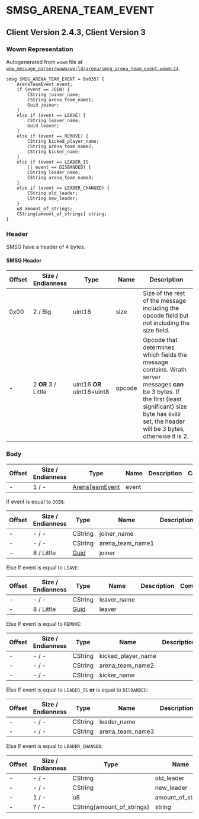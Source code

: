 # SMSG_ARENA_TEAM_EVENT

## Client Version 2.4.3, Client Version 3

### Wowm Representation

Autogenerated from `wowm` file at [`wow_message_parser/wowm/world/arena/smsg_arena_team_event.wowm:24`](https://github.com/gtker/wow_messages/tree/main/wow_message_parser/wowm/world/arena/smsg_arena_team_event.wowm#L24).
```rust,ignore
smsg SMSG_ARENA_TEAM_EVENT = 0x0357 {
    ArenaTeamEvent event;
    if (event == JOIN) {
        CString joiner_name;
        CString arena_team_name1;
        Guid joiner;
    }
    else if (event == LEAVE) {
        CString leaver_name;
        Guid leaver;
    }
    else if (event == REMOVE) {
        CString kicked_player_name;
        CString arena_team_name2;
        CString kicker_name;
    }
    else if (event == LEADER_IS
        || event == DISBANDED) {
        CString leader_name;
        CString arena_team_name3;
    }
    else if (event == LEADER_CHANGED) {
        CString old_leader;
        CString new_leader;
    }
    u8 amount_of_strings;
    CString[amount_of_strings] string;
}
```
### Header

SMSG have a header of 4 bytes.

#### SMSG Header

| Offset | Size / Endianness | Type   | Name   | Description |
| ------ | ----------------- | ------ | ------ | ----------- |
| 0x00   | 2 / Big           | uint16 | size   | Size of the rest of the message including the opcode field but not including the size field.|
| -      | 2 **OR** 3 / Little| uint16 **OR** uint16+uint8 | opcode | Opcode that determines which fields the message contains. Wrath server messages **can** be 3 bytes. If the first (least significant) size byte has `0x80` set, the header will be 3 bytes, otherwise it is 2. |

### Body

| Offset | Size / Endianness | Type | Name | Description | Comment |
| ------ | ----------------- | ---- | ---- | ----------- | ------- |
| - | 1 / - | [ArenaTeamEvent](arenateamevent.md) | event |  |  |

If event is equal to `JOIN`:

| Offset | Size / Endianness | Type | Name | Description | Comment |
| ------ | ----------------- | ---- | ---- | ----------- | ------- |
| - | - / - | CString | joiner_name |  |  |
| - | - / - | CString | arena_team_name1 |  |  |
| - | 8 / Little | [Guid](../types/packed-guid.md) | joiner |  |  |

Else If event is equal to `LEAVE`:

| Offset | Size / Endianness | Type | Name | Description | Comment |
| ------ | ----------------- | ---- | ---- | ----------- | ------- |
| - | - / - | CString | leaver_name |  |  |
| - | 8 / Little | [Guid](../types/packed-guid.md) | leaver |  |  |

Else If event is equal to `REMOVE`:

| Offset | Size / Endianness | Type | Name | Description | Comment |
| ------ | ----------------- | ---- | ---- | ----------- | ------- |
| - | - / - | CString | kicked_player_name |  |  |
| - | - / - | CString | arena_team_name2 |  |  |
| - | - / - | CString | kicker_name |  |  |

Else If event is equal to `LEADER_IS` **or** 
is equal to `DISBANDED`:

| Offset | Size / Endianness | Type | Name | Description | Comment |
| ------ | ----------------- | ---- | ---- | ----------- | ------- |
| - | - / - | CString | leader_name |  |  |
| - | - / - | CString | arena_team_name3 |  |  |

Else If event is equal to `LEADER_CHANGED`:

| Offset | Size / Endianness | Type | Name | Description | Comment |
| ------ | ----------------- | ---- | ---- | ----------- | ------- |
| - | - / - | CString | old_leader |  |  |
| - | - / - | CString | new_leader |  |  |
| - | 1 / - | u8 | amount_of_strings |  |  |
| - | ? / - | CString[amount_of_strings] | string |  |  |

